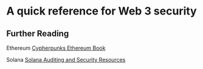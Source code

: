# A quick reference for Web 3 security

## Further Reading

Ethereum
[Cypherpunks Ethereum Book](https://cypherpunks-core.github.io/ethereumbook/)

Solana
[Solana Auditing and Security Resources](https://github.com/sannykim/solsec)
